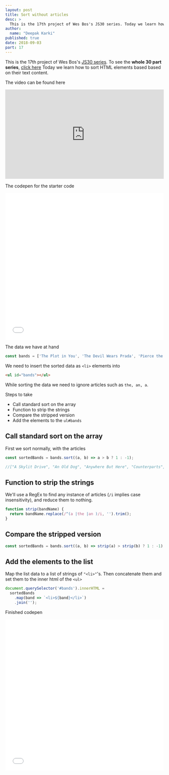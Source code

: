 ```yaml
---
layout: post
title: Sort without articles
desc: >
  This is the 17th project of Wes Bos's JS30 series. Today we learn how to sort HTML elements based based on their text content. This is essentially an exercise in array and string manipulation.
author:
  name: "Deepak Karki"
published: true
date: 2018-09-03
part: 17
---
```



This is the 17th project of Wes Bos's [JS30 series](https://javascript30.com/friend/DISCOVERDEV). To see the **whole 30 part series**, [click here](../)
Today we learn how to sort HTML elements based based on their text content.

The video can be found here

<style>.embed-container { position: relative; padding-bottom: 56.25%; height: 0; overflow: hidden; max-width: 100%; } .embed-container iframe, .embed-container object, .embed-container embed { position: absolute; top: 0; left: 0; width: 100%; height: 100%; }</style><div class='embed-container'><iframe src='https://www.youtube.com/embed/PEEo-2mRQ7A' frameborder='0' allowfullscreen></iframe></div>

The codepen for the starter code

<iframe height='465' scrolling='no' title='JS30-17-SortBands-a' src='//codepen.io/deepakkarki/embed/pKKeyv/?height=265&theme-id=dark&default-tab=css,result&embed-version=2' frameborder='no' allowtransparency='true' allowfullscreen='true' style='width: 100%;'>See the Pen <a href='https://codepen.io/deepakkarki/pen/pKKeyv/'>JS30-17-SortBands-a</a> by Deepak Karki (<a href='https://codepen.io/deepakkarki'>@deepakkarki</a>) on <a href='https://codepen.io'>CodePen</a>.
</iframe>


The data we have at hand 

```js
const bands = ['The Plot in You', 'The Devil Wears Prada', 'Pierce the Veil', 'Norma Jean', 'The Bled', 'Say Anything', 'The Midway State', 'We Came as Romans', 'Counterparts', 'Oh, Sleeper', 'A Skylit Drive', 'Anywhere But Here', 'An Old Dog'];
```

We need to insert the sorted data as `<li>` elements into

```html
<ul id="bands"></ul>
```

While sorting the data we need to ignore articles such as `the, an, a`.


Steps to take

- Call standard sort on the array
- Function to strip the strings
- Compare the stripped version
- Add the elements to the `ul#bands`


## Call standard sort on the array

First we sort normally, with the articles

```js
const sortedBands = bands.sort((a, b) => a > b ? 1 : -1);

//["A Skylit Drive", "An Old Dog", "Anywhere But Here", "Counterparts", "Norma Jean", "Oh, Sleeper", "Pierce the Veil", "Say Anything", "The Bled", "The Devil Wears Prada", "The Midway State", "The Plot in You", "We Came as Romans"]
```


## Function to strip the strings

We'll use a RegEx to find any instance of articles (`/i` implies case insensitivity), and reduce them to nothing.

```js
function strip(bandName) {
  return bandName.replace(/^(a |the |an )/i, '').trim();
}
```


## Compare the stripped version

```js
const sortedBands = bands.sort((a, b) => strip(a) > strip(b) ? 1 : -1);
```

## Add the elements to the list

Map the list data to a list of strings of `"<li>"`'s. Then concatenate them and set them to the inner html of the `<ul>`

```js
document.querySelector('#bands').innerHTML =
  sortedBands
    .map(band => `<li>${band}</li>`)
    .join('');
```

Finished codepen 

<iframe height='480' scrolling='no' title='JS30-17-SortBands-b' src='//codepen.io/deepakkarki/embed/LrrwQe/?height=480&theme-id=dark&default-tab=js,result&embed-version=2' frameborder='no' allowtransparency='true' allowfullscreen='true' style='width: 100%;'>See the Pen <a href='https://codepen.io/deepakkarki/pen/LrrwQe/'>JS30-17-SortBands-b</a> by Deepak Karki (<a href='https://codepen.io/deepakkarki'>@deepakkarki</a>) on <a href='https://codepen.io'>CodePen</a>.
</iframe>